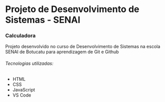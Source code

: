 # Projeto de Desenvolvimento de Sistemas - SENAI 

### Calculadora

Projeto desenvolvido no curso de Desenvolvimento de Sistemas na escola SENAI de Botucatu para aprendizagem de Git e Github

###### Tecnologias utilizadas:
- HTML
- CSS
- JavaScript
- VS Code